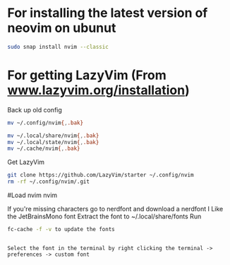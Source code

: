 # For installing the latest version of neovim on ubunut
```bash
sudo snap install nvim --classic
```

# For getting LazyVim (From www.lazyvim.org/installation)
Back up old config
```bash
mv ~/.config/nvim{,.bak}

mv ~/.local/share/nvim{,.bak}
mv ~/.local/state/nvim{,.bak}
mv ~/.cache/nvim{,.bak}
```

Get LazyVim
```bash
git clone https://github.com/LazyVim/starter ~/.config/nvim
rm -rf ~/.config/nvim/.git
```


#Load nvim
nvim

If you're missing characters go to nerdfont and download a nerdfont
I Like the JetBrainsMono font
Extract the font to ~/.local/share/fonts
Run

```bash
fc-cache -f -v to update the fonts
```
```

Select the font in the terminal by right clicking the terminal -> preferences -> custom font
